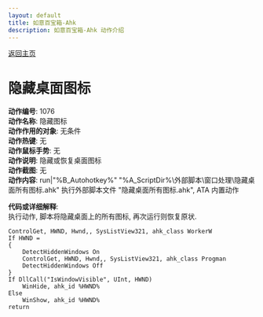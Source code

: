 ```yaml
---
layout: default
title: 如意百宝箱-Ahk
description: 如意百宝箱-Ahk 动作介绍
---
```

<link rel="stylesheet" href="../Actions/css/atom-one-light.min.css">
<script src="../Actions/js/highlight.min.js"></script>
<script>hljs.highlightAll();</script>

[返回主页](../index.md)

# [](#header-2) 隐藏桌面图标

**动作编号**: 1076  
**动作名称**: 隐藏图标  
**动作作用的对象**: 无条件  
**动作热键**: 无  
**动作鼠标手势**: 无  
**动作说明**: 隐藏或恢复桌面图标  
**动作截图**: 无  
**动作内容**: run|"%B_Autohotkey%" "%A_ScriptDir%\外部脚本\窗口处理\隐藏桌面所有图标.ahk" 
执行外部脚本文件 "隐藏桌面所有图标.ahk", ATA 内置动作  

**代码或详细解释**:  
执行动作, 脚本将隐藏桌面上的所有图标, 再次运行则恢复原状.  

```Autohotkey
ControlGet, HWND, Hwnd,, SysListView321, ahk_class WorkerW
If HWND =
{
	DetectHiddenWindows On
	ControlGet, HWND, Hwnd,, SysListView321, ahk_class Progman
	DetectHiddenWindows Off
}
If DllCall("IsWindowVisible", UInt, HWND)
	WinHide, ahk_id %HWND%
Else
	WinShow, ahk_id %HWND%
return
```